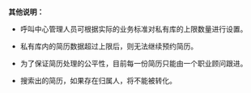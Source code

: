 **其他说明：**

* 呼叫中心管理人员可根据实际的业务标准对私有库的上限数量进行设置。

* 私有库内的简历数据超过上限后，则无法继续预约简历。

* 为了保证简历处理的公平性，目前每一份简历只能由一个职业顾问跟进。

* 搜索出的简历，如果存在归属人，将不能被转化。



